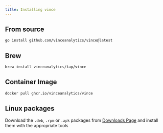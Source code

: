 ```yaml
---
title: Installing vince
---
```


## From source

```bash
go install github.com/vinceanalytics/vince@latest
```

## Brew

```bash
brew install vinceanalytics/tap/vince
```


## Container Image


```bash
docker pull ghcr.io/vinceanalytics/vince
```





## Linux packages

Download the `.deb`, `.rpm` or `.apk` packages from [Downloads Page](./downloads.md) and install
them with the appropriate tools





